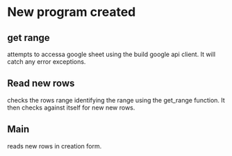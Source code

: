 # New program created

## get range
attempts to accessa google sheet using the build google api client.
It will catch any error exceptions.

## Read new rows
checks the rows range identifying the range using the get_range function. It then checks against itself for new new rows.

## Main
reads new rows in creation form.
